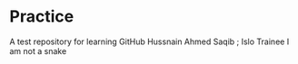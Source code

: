# Practice
A test repository for learning GitHub
Hussnain Ahmed Saqib ; Islo Trainee 
I am not a snake
